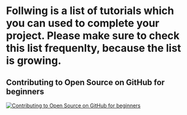 # Follwing is a list of tutorials which you can used to complete your project. Please make sure to check this list frequenlty, because the list is growing.


## Contributing to Open Source on GitHub for beginners


[![Contributing to Open Source on GitHub for beginners](https://img.youtube.com/vi/k6KcaMffxac/0.jpg)](https://www.youtube.com/watch?v=k6KcaMffxac)

